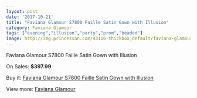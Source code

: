 ```yaml
---
layout: post
date: '2017-10-21'
title: "Faviana Glamour S7800 Faille Satin Gown with Illusion"
category: Faviana Glamour
tags: ["evening","illusion","party","prom","beaded"]
image: http://img.princessan.com/43116-thickbox_default/faviana-glamour-s7800-faille-satin-gown-with-illusion.jpg
---
```

Faviana Glamour S7800 Faille Satin Gown with Illusion

On Sales: **$397.99**
<a href="https://www.princessan.com/en/faviana-glamour/20084-faviana-glamour-s7800-faille-satin-gown-with-illusion.html"><amp-img layout="responsive" width="600" height="600" src="//img.princessan.com/43116-thickbox_default/faviana-glamour-s7800-faille-satin-gown-with-illusion.jpg" alt="Faviana Glamour S7800 Faille Satin Gown with Illusion 0" /></a>

Buy it: [Faviana Glamour S7800 Faille Satin Gown with Illusion](https://www.princessan.com/en/faviana-glamour/20084-faviana-glamour-s7800-faille-satin-gown-with-illusion.html "Faviana Glamour S7800 Faille Satin Gown with Illusion")

View more: [Faviana Glamour](https://www.princessan.com/en/183-faviana-glamour "Faviana Glamour")